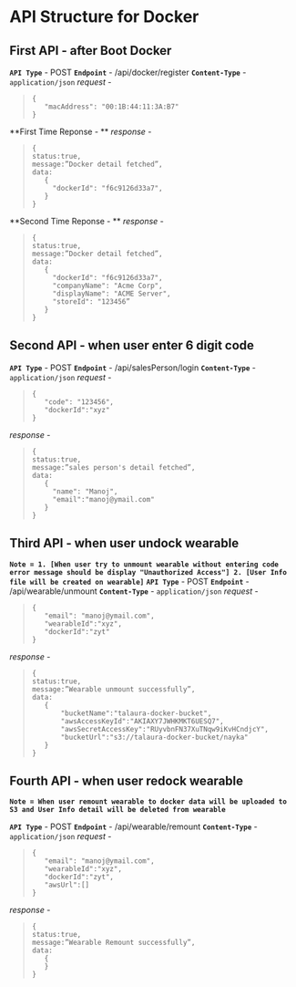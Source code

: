 # API Structure for Docker

## First API - after Boot Docker
**```API Type```** - POST
**```Endpoint```** - /api/docker/register
**```Content-Type```** - `application/json`
*request* -
>     {
>        "macAddress": "00:1B:44:11:3A:B7"
>     } 

**First Time Reponse - **
*response* -
>     {
>     status:true,
>     message:”Docker detail fetched”,
>     data:
>        {
>          "dockerId": "f6c9126d33a7",
>        }
>     } 

**Second Time Reponse - **
*response* -
>     {
>     status:true,
>     message:”Docker detail fetched”,
>     data:
>        {
>          "dockerId": "f6c9126d33a7",
>          "companyName": "Acme Corp",
>          "displayName": "ACME Server",
>          "storeId": "123456”
>        }
>     } 




## Second API - when user enter 6 digit code
**```API Type```** - POST
**```Endpoint```** - /api/salesPerson/login
**```Content-Type```** - `application/json`
*request* -
>     {
>        "code": "123456",
>        "dockerId":"xyz"
>     } 


*response* -
>     {
>     status:true,
>     message:”sales person's detail fetched”,
>     data:
>        {
>          "name": "Manoj",
>          "email":"manoj@ymail.com"
>        }
>     } 


## Third API - when user undock wearable
**``Note = 1. [When user try to unmount wearable without entering code error message should be display "Unauthorized Access"]
2. [User Info file will be created on wearable]``** 
**```API Type```** - POST
**```Endpoint```** - /api/wearable/unmount
**```Content-Type```** - `application/json`
*request* -
>     {
>        "email": "manoj@ymail.com",
>        "wearableId":"xyz",
>        "dockerId":"zyt"
>     } 


*response* -
>     {
>     status:true,
>     message:”Wearable unmount successfully”,
>     data:
>        {
>            "bucketName":"talaura-docker-bucket",
>            "awsAccessKeyId":"AKIAXY7JWHKMKT6UESQ7",
>            "awsSecretAccessKey":"RUyvbnFN37XuTNqw9iKvHCndjcY",
>            "bucketUrl":"s3://talaura-docker-bucket/nayka"
>        }
>     } 


## Fourth API - when user redock wearable

**``Note = When user remount wearable to docker data will be uploaded to S3 and User Info detail will be deleted from wearable``** 

**```API Type```** - POST
**```Endpoint```** - /api/wearable/remount
**```Content-Type```** - `application/json`
*request* -
>     {
>        "email": "manoj@ymail.com",
>        "wearableId":"xyz",
>        "dockerId":"zyt",
>        "awsUrl":[]
>     } 


*response* -
>     {
>     status:true,
>     message:”Wearable Remount successfully”,
>     data:
>        {
>        }
>     } 
